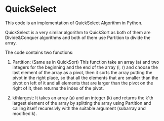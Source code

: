 # QuickSelect
This code is an implementation of QuickSelect Algorithm in Python.

QuickSelect is a very similar algorithm to QuickSort as both of them are Divide&Conquer algorithms and both of them use Partition to divide the array.

The code contains two functions:
1. Partition: (Same as in QuickSort) This function take an array (a) and two integers for the beginning and the end of the array (l, r) and choose the last element of the array as a pivot, then it sorts the array putting the pivot in the right place, so that all the elements that are smaller than the pivot on left of it and all elements that are larger than the pivot on the right of it, then returns the index of the pivot.

2. kthlargest: It takes an array (a) and an integer (k) and returns the k'th largest element of the array by splitting the array using Partition and calling itself recuresivly with the suitable argument (subarray and modified k).
